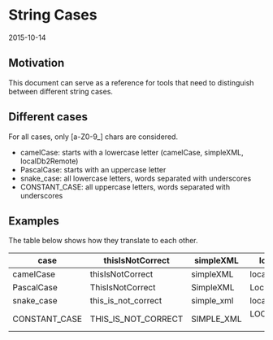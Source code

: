 String Cases
==========================
2015-10-14



Motivation
--------------

This document can serve as a reference for tools that need to distinguish between different string cases.




Different cases
-----------------------


For all cases, only [a-Z0-9_] chars are considered.



- camelCase: starts with a lowercase letter (camelCase, simpleXML, localDb2Remote)
- PascalCase: starts with an uppercase letter
- snake_case: all lowercase letters, words separated with underscores
- CONSTANT_CASE: all uppercase letters, words separated with underscores



Examples
-------------

The table below shows how they translate to each other.


case        |   thisIsNotCorrect    |  simpleXML  |  localDb2Remote   |   notFound404
------------| --------------------- | ------------ |  --------------- |  ----------------
camelCase   |   thisIsNotCorrect    |  simpleXML  |  localDb2Remote   |   notFound404
PascalCase   |   ThisIsNotCorrect    |  SimpleXML  |  LocalDb2Remote   |   NotFound404
snake_case  |   this_is_not_correct    |  simple_xml  |  local_db_2_remote   |   not_found_404
CONSTANT_CASE  |   THIS_IS_NOT_CORRECT    |  SIMPLE_XML  |  LOCAL_DB_2_REMOTE   |   NOT_FOUND_404